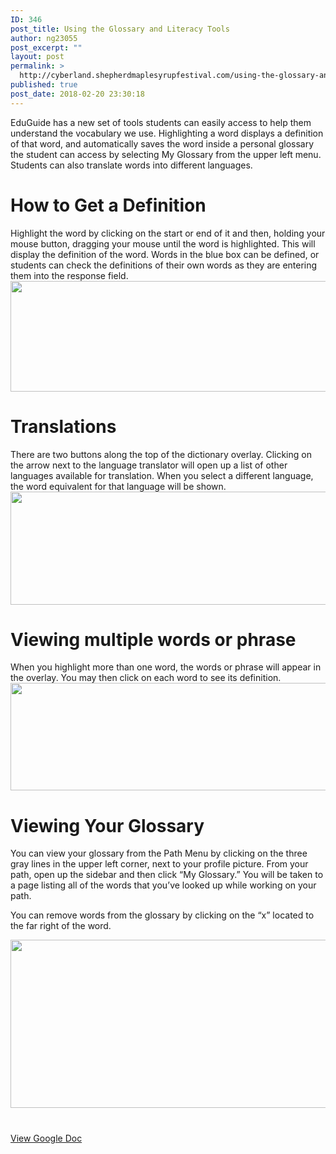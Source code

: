 ```yaml
---
ID: 346
post_title: Using the Glossary and Literacy Tools
author: ng23055
post_excerpt: ""
layout: post
permalink: >
  http://cyberland.shepherdmaplesyrupfestival.com/using-the-glossary-and-literacy-tools
published: true
post_date: 2018-02-20 23:30:18
---
```

EduGuide has a new set of tools students can easily access to help them understand the vocabulary we use. Highlighting a word displays a definition of that word, and automatically saves the word inside a personal glossary the student can access by selecting My Glossary from the upper left menu. Students can also translate words into different languages.
<h1>How to Get a Definition</h1>
Highlight the word by clicking on the start or end of it and then, holding your mouse button, dragging your mouse until the word is highlighted. This will display the definition of the word. Words in the blue box can be defined, or students can check the definitions of their own words as they are entering them into the response field.

<img title="" src="http://cyberland.shepherdmaplesyrupfestival.com/wp-content/uploads/2018/02/null-20.png" alt="" width="624" height="177" />
<h1>Translations</h1>
There are two buttons along the top of the dictionary overlay. Clicking on the arrow next to the language translator will open up a list of other languages available for translation. When you select a different language, the word equivalent for that language will be shown.

<img title="" src="http://cyberland.shepherdmaplesyrupfestival.com/wp-content/uploads/2018/02/null-21.png" alt="" width="624" height="181" />
<h1>Viewing multiple words or phrase</h1>
When you highlight more than one word, the words or phrase will appear in the overlay. You may then click on each word to see its definition.

<img title="" src="http://cyberland.shepherdmaplesyrupfestival.com/wp-content/uploads/2018/02/null-22.png" alt="" width="624" height="172" />
<h1>Viewing Your Glossary</h1>
You can view your glossary from the Path Menu by clicking on the three gray lines in the upper left corner, next to your profile picture. From your path, open up the sidebar and then click “My Glossary.” You will be taken to a page listing all of the words that you’ve looked up while working on your path.

You can remove words from the glossary by clicking on the “x” located to the far right of the word.

<img title="" src="http://cyberland.shepherdmaplesyrupfestival.com/wp-content/uploads/2018/02/null-23.png" alt="" width="624" height="269" />

#

<a href="https://docs.google.com/document/d/1e6v6k1ZA-2TXqYg-UIUd7cJtEm4wkArDh7E2UV80UYQ/edit?usp=sharing">View Google Doc</a>